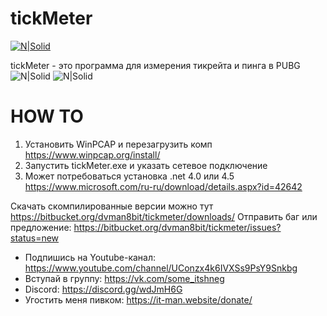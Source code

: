 # tickMeter

[![N|Solid](https://it-man.website/res/pics/ic-256.png)](https://it-man.website)

tickMeter - это программа для измерения тикрейта и пинга в PUBG
![N|Solid](https://it-man.website/res/pics/tickMeter-scr1.jpg)
![N|Solid](https://it-man.website/res/pics/tickMeter-scr2.jpg)
# HOW TO
  1. Установить WinPCAP и перезагрузить комп https://www.winpcap.org/install/
  2. Запустить tickMeter.exe и указать сетевое подключение
  3. Может потребоваться установка .net 4.0 или 4.5 https://www.microsoft.com/ru-ru/download/details.aspx?id=42642

Скачать скомпилированные версии можно тут https://bitbucket.org/dvman8bit/tickmeter/downloads/
Отправить баг или предложение: https://bitbucket.org/dvman8bit/tickmeter/issues?status=new

 - Подпишись на Youtube-канал: https://www.youtube.com/channel/UConzx4k6IVXSs9PsY9Snkbg
 - Вступай в группу: https://vk.com/some_itshneg
 - Discord: https://discord.gg/wdJmH6G
 - Угостить меня пивком: https://it-man.website/donate/

